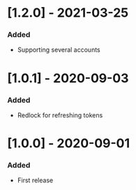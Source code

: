 # [1.2.0] - 2021-03-25

### Added
  - Supporting several accounts

# [1.0.1] - 2020-09-03

### Added
  - Redlock for refreshing tokens

# [1.0.0] - 2020-09-01

### Added
  - First release